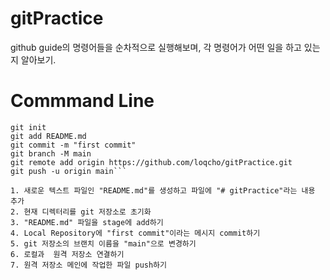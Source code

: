 # gitPractice

github guide의 명령어들을 순차적으로 실행해보며, 각 명령어가 어떤 일을 하고 있는지 알아보기.

# Commmand Line

```echo # gitPractice >> README.md
git init 
git add README.md
git commit -m "first commit"
git branch -M main
git remote add origin https://github.com/loqcho/gitPractice.git
git push -u origin main```

1. 새로운 텍스트 파일인 "README.md"를 생성하고 파일에 "# gitPractice"라는 내용 추가
2. 현재 디렉터리를 git 저장소로 초기화
3. "README.md" 파일을 stage에 add하기
4. Local Repository에 "first commit"이라는 메시지 commit하기
5. git 저장소의 브랜치 이름을 "main"으로 변경하기
6. 로컬과  원격 저장소 연결하기
7. 원격 저장소 메인에 작업한 파일 push하기
